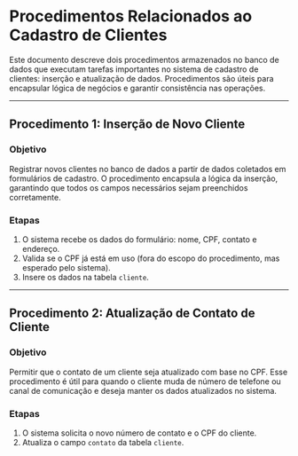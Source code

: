 # Procedimentos Relacionados ao Cadastro de Clientes

Este documento descreve dois procedimentos armazenados no banco de dados que executam tarefas importantes no sistema de cadastro de clientes: inserção e atualização de dados. Procedimentos são úteis para encapsular lógica de negócios e garantir consistência nas operações.

---

## Procedimento 1: Inserção de Novo Cliente

### Objetivo

Registrar novos clientes no banco de dados a partir de dados coletados em formulários de cadastro. O procedimento encapsula a lógica da inserção, garantindo que todos os campos necessários sejam preenchidos corretamente.

### Etapas

1. O sistema recebe os dados do formulário: nome, CPF, contato e endereço.
2. Valida se o CPF já está em uso (fora do escopo do procedimento, mas esperado pelo sistema).
3. Insere os dados na tabela `cliente`.

---

## Procedimento 2: Atualização de Contato de Cliente

### Objetivo

Permitir que o contato de um cliente seja atualizado com base no CPF. Esse procedimento é útil para quando o cliente muda de número de telefone ou canal de comunicação e deseja manter os dados atualizados no sistema.

### Etapas

1. O sistema solicita o novo número de contato e o CPF do cliente.
2. Atualiza o campo `contato` da tabela `cliente`.
